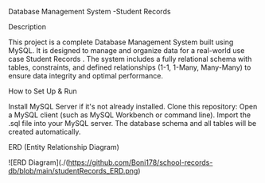 Database Management System -Student Records


Description


This project is a complete Database Management System built using MySQL. It is designed to manage and organize data for a real-world use case Student Records .
The system includes a fully relational schema with tables, constraints, and defined relationships (1-1, 1-Many, Many-Many) to ensure data integrity and optimal performance.


How to Set Up & Run


Install MySQL Server if it's not already installed.
Clone this repository:
Open a MySQL client (such as MySQL Workbench or command line).
Import the .sql file into your MySQL server.
The database schema and all tables will be created automatically.


ERD (Entity Relationship Diagram)


![ERD Diagram](./(https://github.com/Boni178/school-records-db/blob/main/studentRecords_ERD.png)
